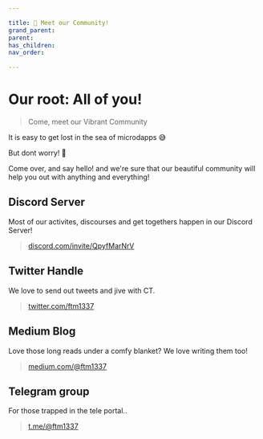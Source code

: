 ```yaml
---

title: 🤗 Meet our Community!
grand_parent:
parent:
has_children:
nav_order:

---
```


# Our root: All of you!
> Come, meet our Vibrant Community

It is easy to get lost in the sea of microdapps 😅

But dont worry! 🤗

Come over, and say hello! and we're sure that our beautiful community will help you out with anything and everything!


## Discord Server
Most of our activites, discourses and get togethers happen in our Discord Server!
> [discord.com/invite/QpyfMarNrV](https://discord.com/invite/QpyfMarNrV)

## Twitter Handle
We love to send out tweets and jive with CT.
> [twitter.com/ftm1337](https://twitter.com/ftm1337)

## Medium Blog
Love those long reads under a comfy blanket? We love writing them too!
> [medium.com/@ftm1337](https://medium.com/@ftm1337)

## Telegram group
For those trapped in the tele portal..
> [t.me/@ftm1337](https://t.me/ftm1337)